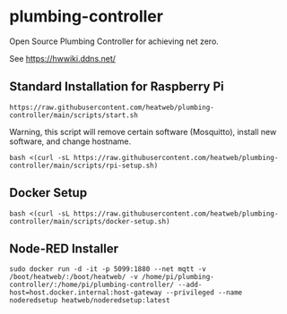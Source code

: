 # plumbing-controller
Open Source Plumbing Controller for achieving net zero.

See https://hwwiki.ddns.net/


## Standard Installation for Raspberry Pi

    https://raw.githubusercontent.com/heatweb/plumbing-controller/main/scripts/start.sh

Warning, this script will remove certain software (Mosquitto), install new software, and change hostname.

    bash <(curl -sL https://raw.githubusercontent.com/heatweb/plumbing-controller/main/scripts/rpi-setup.sh)



## Docker Setup

    bash <(curl -sL https://raw.githubusercontent.com/heatweb/plumbing-controller/main/scripts/docker-setup.sh)
 
 ## Node-RED Installer
 
    sudo docker run -d -it -p 5099:1880 --net mqtt -v /boot/heatweb/:/boot/heatweb/ -v /home/pi/plumbing-controller/:/home/pi/plumbing-controller/ --add-host=host.docker.internal:host-gateway --privileged --name noderedsetup heatweb/noderedsetup:latest

